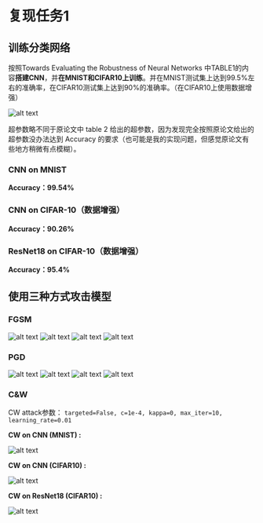 # 复现任务1
## 训练分类网络
按照Towards Evaluating the Robustness of Neural Networks 中TABLE1的内容**搭建CNN**，并**在MNIST和CIFAR10上训练**。并在MNIST测试集上达到99.5%左右的准确率，在CIFAR10测试集上达到90%的准确率。（在CIFAR10上使用数据增强）

![alt text](img/image.png)

超参数略不同于原论文中 table 2 给出的超参数，因为发现完全按照原论文给出的超参数没办法达到 Accuracy 的要求（也可能是我的实现问题，但感觉原论文有些地方稍微有点模糊）。

### CNN on MNIST
**Accuracy：99.54%**

### CNN on CIFAR-10（数据增强）
**Accuracy：90.26%**

### ResNet18 on CIFAR-10（数据增强）
**Accuracy：95.4%**

## 使用三种方式攻击模型
### FGSM
![alt text](img/Figure_1.png)
![alt text](img/Figure_8.png)
![alt text](img/Figure_6.png)
![alt text](img/Figure_2.png)

### PGD
![alt text](img/Figure_4.png)
![alt text](img/Figure_9.png)
![alt text](img/Figure_7.png)
![alt text](img/Figure_5.png)


### C&W
CW attack参数：
`targeted=False, c=1e-4, kappa=0, max_iter=10, learning_rate=0.01`

**CW on CNN (MNIST) :**

![alt text](img/image11.png)

**CW on CNN (CIFAR10) :**

![alt text](img/image12.png)

**CW on ResNet18 (CIFAR10) :**

![alt text](img/image13.png)